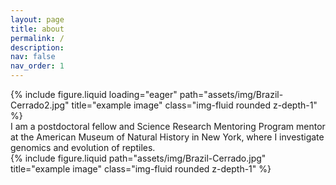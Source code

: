 ```yaml
---
layout: page
title: about
permalink: /
description: 
nav: false
nav_order: 1
---
```


<div class="row">
    <div class="col-sm mt-3 mt-md-0">
        {% include figure.liquid loading="eager" path="assets/img/Brazil-Cerrado2.jpg" title="example image" class="img-fluid rounded z-depth-1" %}
    </div>
</div>


<div class="row justify-content-sm-center">
    <div class="col-sm-8 mt-3 mt-md-0">
        I am a postdoctoral fellow and Science Research Mentoring Program mentor at the American Museum of Natural History in New York, where I investigate genomics and evolution of reptiles.
    </div>
    <div class="col-sm-4 mt-3 mt-md-0">
        {% include figure.liquid path="assets/img/Brazil-Cerrado.jpg" title="example image" class="img-fluid rounded z-depth-1" %}
    </div>
</div>

<!--

Add links and short descriptions of your projects here

I investigate how reptiles adapt to different types of ecosystems, and how new species form. For my research, I develop methods to integrate  methods populations, and species.
broadly trained biologist with extensive experience conducting and leading biodiversity research using field, molecular, and computational methods to study the evolution of vertebrate genomes, populations, and species.
-->









